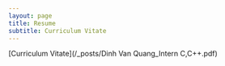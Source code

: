 ```yaml
---
layout: page
title: Resume
subtitle: Curriculum Vitate
---
```

[Curriculum Vitate](/_posts/Dinh Van Quang_Intern C,C++.pdf)
